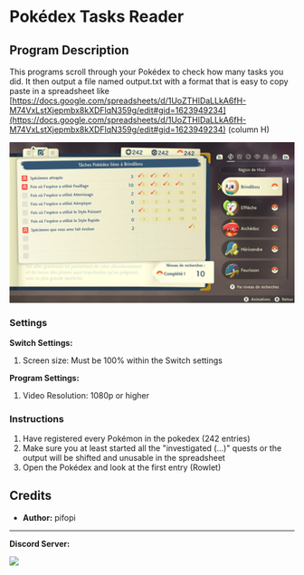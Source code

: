 # Pokédex Tasks Reader

## Program Description

This programs scroll through your Pokédex to check how many tasks you did. It then output a file named output.txt with a format that is easy to copy paste in a spreadsheet like [https://docs.google.com/spreadsheets/d/1UoZTHlDaLLkA6fH-M74VxLstXjepmbx8kXDFlqN359g/edit#gid=1623949234](https://docs.google.com/spreadsheets/d/1UoZTHlDaLLkA6fH-M74VxLstXjepmbx8kXDFlqN359g/edit#gid=1623949234) (column H)

<img src="images/PokedexTasksReader-0.png">

### Settings

**Switch Settings:**

1. Screen size: Must be 100% within the Switch settings

**Program Settings:**

1. Video Resolution: 1080p or higher

### Instructions

1. Have registered every Pokémon in the pokedex (242 entries)
2. Make sure you at least started all the "investigated (...)" quests or the output will be shifted and unusable in the spreadsheet
3. Open the Pokédex and look at the first entry (Rowlet)

## Credits

- **Author:** pifopi


<hr>

**Discord Server:** 

[<img src="https://canary.discordapp.com/api/guilds/695809740428673034/widget.png?style=banner2">](https://discord.gg/cQ4gWxN)
